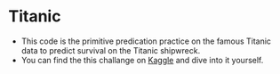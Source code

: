 # Titanic
- This code is the primitive predication practice on the famous Titanic data to predict survival on the Titanic shipwreck.
- You can find the this challange on [Kaggle](https://www.kaggle.com/c/titanic) and dive into it yourself.



